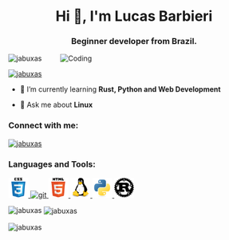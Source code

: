<h1 align="center">Hi 👋, I'm Lucas Barbieri</h1>
<h3 align="center">Beginner developer from Brazil.</h3>
<img align="right" alt="Coding" width="400" src="https://cdn.dribbble.com/users/1019864/screenshots/3079099/codeloop.gif">

<p align="left"> <img src="https://komarev.com/ghpvc/?username=jabuxas&label=Profile%20views&color=c061cb&style=flat" alt="jabuxas" /> </p>

<p align="left"> <a href="https://twitter.com/jabuxas" target="blank"><img src="https://img.shields.io/twitter/follow/jabuxas?logo=twitter&style=for-the-badge" alt="jabuxas" /></a> </p>

- 🌱 I’m currently learning **Rust, Python and Web Development**

- 💬 Ask me about **Linux**

<h3 align="left">Connect with me:</h3>
<p align="left">
<a href="https://twitter.com/jabuxas" target="blank"><img align="center" src="https://raw.githubusercontent.com/rahuldkjain/github-profile-readme-generator/master/src/images/icons/Social/twitter.svg" alt="jabuxas" height="30" width="40" /></a>
</p>

<h3 align="left">Languages and Tools:</h3>
<p align="left"> <a href="https://www.w3schools.com/css/" target="_blank" rel="noreferrer"> <img src="https://raw.githubusercontent.com/devicons/devicon/master/icons/css3/css3-original-wordmark.svg" alt="css3" width="40" height="40"/> </a> <a href="https://git-scm.com/" target="_blank" rel="noreferrer"> <img src="https://www.vectorlogo.zone/logos/git-scm/git-scm-icon.svg" alt="git" width="40" height="40"/> </a> <a href="https://www.w3.org/html/" target="_blank" rel="noreferrer"> <img src="https://raw.githubusercontent.com/devicons/devicon/master/icons/html5/html5-original-wordmark.svg" alt="html5" width="40" height="40"/> </a> <a href="https://www.linux.org/" target="_blank" rel="noreferrer"> <img src="https://raw.githubusercontent.com/devicons/devicon/master/icons/linux/linux-original.svg" alt="linux" width="40" height="40"/> </a> <a href="https://www.python.org" target="_blank" rel="noreferrer"> <img src="https://raw.githubusercontent.com/devicons/devicon/master/icons/python/python-original.svg" alt="python" width="40" height="40"/> </a> <a href="https://www.rust-lang.org" target="_blank" rel="noreferrer"> <img src="https://raw.githubusercontent.com/devicons/devicon/master/icons/rust/rust-plain.svg" alt="rust" width="40" height="40"/> </a> </p>

<p><img align="left" src="https://github-readme-stats.vercel.app/api/top-langs?username=jabuxas&show_icons=true&theme=tokyonight&locale=en&layout=compact" alt="jabuxas" /></p>

<p>&nbsp;<img align="center" src="https://github-readme-stats.vercel.app/api?username=jabuxas&show_icons=true&theme=tokyonight&locale=en" alt="jabuxas" /></p>

<p><img align="center" src="https://github-readme-streak-stats.herokuapp.com/?user=jabuxas&theme=dark" alt="jabuxas" /></p>


